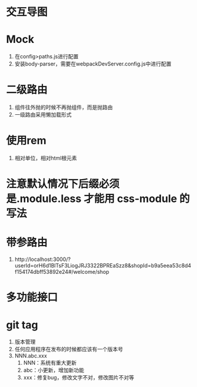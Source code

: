 # 交互导图

# Mock
1. 在config>paths.js进行配置
2. 安装body-parser，需要在webpackDevServer.config.js中进行配置

# 二级路由
1. 组件往外抛的时候不再抛组件，而是抛路由
2. 一级路由采用懒加载形式

# 使用rem
1. 相对单位，相对html根元素

# 注意默认情况下后缀必须是.module.less 才能用 css-module 的写法

# 带参路由
1. http://localhost:3000/?userId=orH6d1BlTsF3LiogJRJ3322BPREaSzz8&shopId=b9a5eea53c8d4f154174dbff53892e24#/welcome/shop

# 多功能接口

# git tag
1. 版本管理
2. 任何应用程序在发布的时候都应该有一个版本号
3. NNN.abc.xxx
   1. NNN：系统有重大更新
   2. abc：小更新，增加新功能
   3. xxx：修复bug，修改文字不对，修改图片不对等
